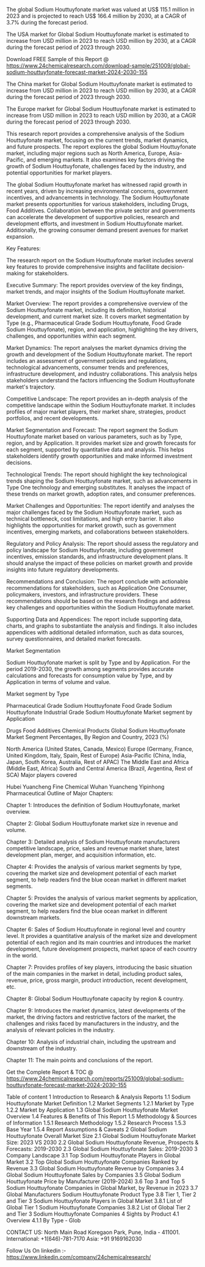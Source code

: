The global Sodium Houttuyfonate market was valued at US$ 115.1 million in 2023 and is projected to reach US$ 166.4 million by 2030, at a CAGR of 3.7% during the forecast period.

The USA market for Global Sodium Houttuyfonate  market is estimated to increase from USD million in 2023 to reach USD million by 2030, at a CAGR during the forecast period of 2023 through 2030.

Download FREE Sample of this Report @ https://www.24chemicalresearch.com/download-sample/251009/global-sodium-houttuyfonate-forecast-market-2024-2030-155

The China market for Global Sodium Houttuyfonate market is estimated to increase from USD million in 2023 to reach USD million by 2030, at a CAGR during the forecast period of 2023 through 2030.

The Europe market for Global Sodium Houttuyfonate  market is estimated to increase from USD million in 2023 to reach USD million by 2030, at a CAGR during the forecast period of 2023 through 2030.

This research report provides a comprehensive analysis of the Sodium Houttuyfonate market, focusing on the current trends, market dynamics, and future prospects. The report explores the global Sodium Houttuyfonate market, including major regions such as North America, Europe, Asia-Pacific, and emerging markets. It also examines key factors driving the growth of Sodium Houttuyfonate, challenges faced by the industry, and potential opportunities for market players.

The global Sodium Houttuyfonate market has witnessed rapid growth in recent years, driven by increasing environmental concerns, government incentives, and advancements in technology. The Sodium Houttuyfonate market presents opportunities for various stakeholders, including Drugs, Food Additives. Collaboration between the private sector and governments can accelerate the development of supportive policies, research and development efforts, and investment in Sodium Houttuyfonate market. Additionally, the growing consumer demand present avenues for market expansion.

Key Features:

The research report on the Sodium Houttuyfonate market includes several key features to provide comprehensive insights and facilitate decision-making for stakeholders.

Executive Summary: The report provides overview of the key findings, market trends, and major insights of the Sodium Houttuyfonate market.

Market Overview: The report provides a comprehensive overview of the Sodium Houttuyfonate market, including its definition, historical development, and current market size. It covers market segmentation by Type (e.g., Pharmaceutical Grade Sodium Houttuyfonate, Food Grade Sodium Houttuyfonate), region, and application, highlighting the key drivers, challenges, and opportunities within each segment.

Market Dynamics: The report analyses the market dynamics driving the growth and development of the Sodium Houttuyfonate market. The report includes an assessment of government policies and regulations, technological advancements, consumer trends and preferences, infrastructure development, and industry collaborations. This analysis helps stakeholders understand the factors influencing the Sodium Houttuyfonate market's trajectory.

Competitive Landscape: The report provides an in-depth analysis of the competitive landscape within the Sodium Houttuyfonate market. It includes profiles of major market players, their market share, strategies, product portfolios, and recent developments.

Market Segmentation and Forecast: The report segment the Sodium Houttuyfonate market based on various parameters, such as by Type, region, and by Application. It provides market size and growth forecasts for each segment, supported by quantitative data and analysis. This helps stakeholders identify growth opportunities and make informed investment decisions.

Technological Trends: The report should highlight the key technological trends shaping the Sodium Houttuyfonate market, such as advancements in Type One technology and emerging substitutes. It analyses the impact of these trends on market growth, adoption rates, and consumer preferences.

Market Challenges and Opportunities: The report identify and analyses the major challenges faced by the Sodium Houttuyfonate market, such as technical bottleneck, cost limitations, and high entry barrier. It also highlights the opportunities for market growth, such as government incentives, emerging markets, and collaborations between stakeholders.

Regulatory and Policy Analysis: The report should assess the regulatory and policy landscape for Sodium Houttuyfonate, including government incentives, emission standards, and infrastructure development plans. It should analyse the impact of these policies on market growth and provide insights into future regulatory developments.

Recommendations and Conclusion: The report conclude with actionable recommendations for stakeholders, such as Application One Consumer, policymakers, investors, and infrastructure providers. These recommendations should be based on the research findings and address key challenges and opportunities within the Sodium Houttuyfonate market.

Supporting Data and Appendices: The report include supporting data, charts, and graphs to substantiate the analysis and findings. It also includes appendices with additional detailed information, such as data sources, survey questionnaires, and detailed market forecasts.

Market Segmentation

Sodium Houttuyfonate market is split by Type and by Application. For the period 2019-2030, the growth among segments provides accurate calculations and forecasts for consumption value by Type, and by Application in terms of volume and value.

Market segment by Type

Pharmaceutical Grade Sodium Houttuyfonate
Food Grade Sodium Houttuyfonate
Industrial Grade Sodium Houttuyfonate
Market segment by Application

Drugs
Food Additives
Chemical Products
Global Sodium Houttuyfonate Market Segment Percentages, By Region and Country, 2023 (%)

North America (United States, Canada, Mexico)
Europe (Germany, France, United Kingdom, Italy, Spain, Rest of Europe)
Asia-Pacific (China, India, Japan, South Korea, Australia, Rest of APAC)
The Middle East and Africa (Middle East, Africa)
South and Central America (Brazil, Argentina, Rest of SCA)
Major players covered

Hubei Yuancheng Fine Chemical
Wuhan Yuancheng
Yipinhong Pharmaceutical
Outline of Major Chapters:

Chapter 1: Introduces the definition of Sodium Houttuyfonate, market overview.

Chapter 2: Global Sodium Houttuyfonate market size in revenue and volume.

Chapter 3: Detailed analysis of Sodium Houttuyfonate manufacturers competitive landscape, price, sales and revenue market share, latest development plan, merger, and acquisition information, etc.

Chapter 4: Provides the analysis of various market segments by type, covering the market size and development potential of each market segment, to help readers find the blue ocean market in different market segments.

Chapter 5: Provides the analysis of various market segments by application, covering the market size and development potential of each market segment, to help readers find the blue ocean market in different downstream markets.

Chapter 6: Sales of Sodium Houttuyfonate in regional level and country level. It provides a quantitative analysis of the market size and development potential of each region and its main countries and introduces the market development, future development prospects, market space of each country in the world.

Chapter 7: Provides profiles of key players, introducing the basic situation of the main companies in the market in detail, including product sales, revenue, price, gross margin, product introduction, recent development, etc.

Chapter 8: Global Sodium Houttuyfonate capacity by region & country.

Chapter 9: Introduces the market dynamics, latest developments of the market, the driving factors and restrictive factors of the market, the challenges and risks faced by manufacturers in the industry, and the analysis of relevant policies in the industry.

Chapter 10: Analysis of industrial chain, including the upstream and downstream of the industry.

Chapter 11: The main points and conclusions of the report.

Get the Complete Report & TOC @ https://www.24chemicalresearch.com/reports/251009/global-sodium-houttuyfonate-forecast-market-2024-2030-155

Table of content
1 Introduction to Research & Analysis Reports
1.1 Sodium Houttuyfonate Market Definition
1.2 Market Segments
1.2.1 Market by Type
1.2.2 Market by Application
1.3 Global Sodium Houttuyfonate Market Overview
1.4 Features & Benefits of This Report
1.5 Methodology & Sources of Information
1.5.1 Research Methodology
1.5.2 Research Process
1.5.3 Base Year
1.5.4 Report Assumptions & Caveats
2 Global Sodium Houttuyfonate Overall Market Size
2.1 Global Sodium Houttuyfonate Market Size: 2023 VS 2030
2.2 Global Sodium Houttuyfonate Revenue, Prospects & Forecasts: 2019-2030
2.3 Global Sodium Houttuyfonate Sales: 2019-2030
3 Company Landscape
3.1 Top Sodium Houttuyfonate Players in Global Market
3.2 Top Global Sodium Houttuyfonate Companies Ranked by Revenue
3.3 Global Sodium Houttuyfonate Revenue by Companies
3.4 Global Sodium Houttuyfonate Sales by Companies
3.5 Global Sodium Houttuyfonate Price by Manufacturer (2019-2024)
3.6 Top 3 and Top 5 Sodium Houttuyfonate Companies in Global Market, by Revenue in 2023
3.7 Global Manufacturers Sodium Houttuyfonate Product Type
3.8 Tier 1, Tier 2 and Tier 3 Sodium Houttuyfonate Players in Global Market
3.8.1 List of Global Tier 1 Sodium Houttuyfonate Companies
3.8.2 List of Global Tier 2 and Tier 3 Sodium Houttuyfonate Companies
4 Sights by Product
4.1 Overview
4.1.1 By Type - Glob

CONTACT US:
North Main Road Koregaon Park, Pune, India - 411001.
International: +1(646)-781-7170
Asia: +91 9169162030

Follow Us On linkedin :- https://www.linkedin.com/company/24chemicalresearch/
